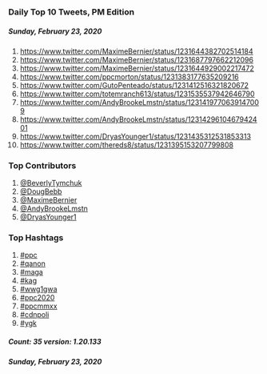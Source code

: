 ### Daily Top 10 Tweets, PM Edition
##### Sunday, February 23, 2020
 1) https://www.twitter.com/MaximeBernier/status/1231644382702514184
 2) https://www.twitter.com/MaximeBernier/status/1231687797662212096
 3) https://www.twitter.com/MaximeBernier/status/1231644929002217472
 4) https://www.twitter.com/ppcmorton/status/1231383177635209216
 5) https://www.twitter.com/GutoPenteado/status/1231412516321820672
 6) https://www.twitter.com/totemranch613/status/1231535537942646790
 7) https://www.twitter.com/AndyBrookeLmstn/status/1231419770639147009
 8) https://www.twitter.com/AndyBrookeLmstn/status/1231429610467942401
 9) https://www.twitter.com/DryasYounger1/status/1231435312531853313
10) https://www.twitter.com/thereds8/status/1231395153207799808

### Top Contributors
  1) [@BeverlyTymchuk](https://www.twitter.com/BeverlyTymchuk)
  2) [@DougBebb](https://www.twitter.com/DougBebb)
  3) [@MaximeBernier](https://www.twitter.com/MaximeBernier)
  4) [@AndyBrookeLmstn](https://www.twitter.com/AndyBrookeLmstn)
  5) [@DryasYounger1](https://www.twitter.com/DryasYounger1)


### Top Hashtags

  1) [#ppc](https://www.twitter.com/hashtag/ppc)
  2) [#qanon](https://www.twitter.com/hashtag/qanon)
  3) [#maga](https://www.twitter.com/hashtag/maga)
  4) [#kag](https://www.twitter.com/hashtag/kag)
  5) [#wwg1gwa](https://www.twitter.com/hashtag/wwg1gwa)
  6) [#ppc2020](https://www.twitter.com/hashtag/ppc2020)
  7) [#ppcmmxx](https://www.twitter.com/hashtag/ppcmmxx)
  8) [#cdnpoli](https://www.twitter.com/hashtag/cdnpoli)
  9) [#ygk](https://www.twitter.com/hashtag/ygk)

##### Count: 35	version: 1.20.133
##### Sunday, February 23, 2020

